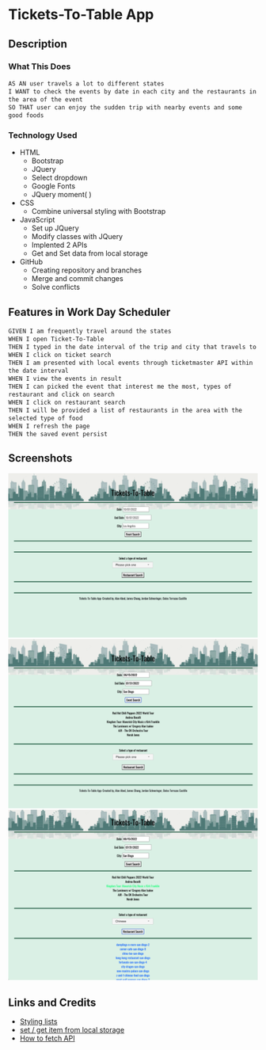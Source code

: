 # Tickets-To-Table App

## Description

### What This Does

```
AS AN user travels a lot to different states
I WANT to check the events by date in each city and the restaurants in the area of the event
SO THAT user can enjoy the sudden trip with nearby events and some good foods
```

### Technology Used

- HTML
  - Bootstrap
  - JQuery
  - Select dropdown
  - Google Fonts
  - JQuery moment( )
- CSS
  - Combine universal styling with Bootstrap
- JavaScript
  - Set up JQuery
  - Modify classes with JQuery
  - Implented 2 APIs
  - Get and Set data from local storage
- GitHub
  - Creating repository and branches
  - Merge and commit changes
  - Solve conflicts

## Features in Work Day Scheduler

```
GIVEN I am frequently travel around the states
WHEN I open Ticket-To-Table
THEN I typed in the date interval of the trip and city that travels to
WHEN I click on ticket search
THEN I am presented with local events through ticketmaster API within the date interval
WHEN I view the events in result
THEN I can picked the event that interest me the most, types of restaurant and click on search
WHEN I click on restaurant search
THEN I will be provided a list of restaurants in the area with the selected type of food
WHEN I refresh the page
THEN the saved event persist
```

## Screenshots

![Alt text](/assets/screenshot/1.png)
![Alt text](/assets/screenshot/2.png)
![Alt text](/assets/screenshot/3.png)

## Links and Credits

- [Styling lists](https://developer.mozilla.org/en-US/docs/Learn/CSS/Styling_text/Styling_lists)
- [set / get item from local storage](https://stackoverflow.com/questions/40791207/setting-and-getting-localstorage-with-jquery)
- [How to fetch API](https://www.freecodecamp.org/news/how-to-use-fetch-api/)

